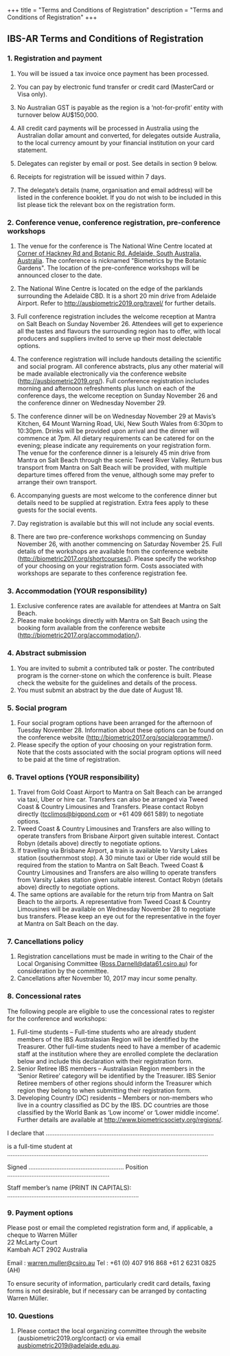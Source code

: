 +++
title = "Terms and Conditions of Registration"
description = "Terms and Conditions of Registration"
+++

## IBS-AR Terms and Conditions of Registration

### 1. Registration and payment

1. You will be issued a tax invoice once payment has been processed.

1. You can pay by electronic fund transfer or credit card (MasterCard or Visa only).

1. No Australian GST is payable as the region is a ‘not-for-profit’ entity with turnover below AU$150,000.  

1. All credit card payments will be processed in Australia using the Australian dollar amount and converted, for delegates outside Australia, to the local currency amount by your financial institution on your card statement.  

1. Delegates can register by email or post. See details in section 9 below.  

1. Receipts for registration will be issued within 7 days.   

1. The delegate’s details (name, organisation and email address) will be listed in the conference booklet.  If you do not wish to be included in this list please tick the relevant box on the registration form.  


### 2. Conference venue, conference registration, pre-conference workshops

1. 	The venue for the conference is The National Wine Centre located at [Corner of Hackney Rd and Botanic Rd, Adelaide, South Australia, Australia](https://goo.gl/maps/nLgUnvPEKDN2). The conference is nicknamed "Biometrics by the Botanic Gardens". The location of the pre-conference workshops will be announced closer to the date.  

1. 	The National Wine Centre is located on the edge of the parklands surrounding the Adelaide CBD. It is a short 20 min drive from Adelaide Airport. Refer to http://ausbiometric2019.org/travel/ for further details.  

1. 	Full conference registration includes the welcome reception at Mantra on Salt Beach on Sunday November 26. Attendees will get to experience all the tastes and flavours the surrounding region has to offer, with local producers and suppliers invited to serve up their most delectable options.  

1. 	The conference registration will include handouts detailing the scientific and social program. All conference abstracts, plus any other material will be made available electronically via the conference website (http://ausbiometric2019.org/). Full conference registration includes morning and afternoon refreshments plus lunch on each of the conference days, the welcome reception on Sunday November 26 and the conference dinner on Wednesday November 29.  

1. 	The conference dinner will be on Wednesday November 29 at Mavis’s Kitchen, 64 Mount Warning Road, Uki, New South Wales from 6:30pm to 10:30pm. Drinks will be provided upon arrival and the dinner will commence at 7pm. All dietary requirements can be catered for on the evening; please indicate any requirements on your registration form. The venue for the conference dinner is a leisurely 45 min drive from Mantra on Salt Beach through the scenic Tweed River Valley. Return bus transport from Mantra on Salt Beach will be provided, with multiple departure times offered from the venue, although some may prefer to arrange their own transport. 

1. 	Accompanying guests are most welcome to the conference dinner but details need to be supplied at registration. Extra fees apply to these guests for the social events.

1. 	Day registration is available but this will not include any social events.

1.	There are two pre-conference workshops commencing on Sunday November 26, with another commencing on Saturday November 25. Full details of the workshops are available from the conference website (http://biometric2017.org/shortcourses/). Please specify the workshop of your choosing on your registration form. Costs associated with workshops are separate to thes conference registration fee.

### 3. Accommodation (YOUR responsibility)

1. 	Exclusive conference rates are available for attendees at Mantra on Salt Beach. 
1. 	Please make bookings directly with Mantra on Salt Beach using the booking form available from the conference website (http://biometric2017.org/accommodation/).

### 4. Abstract submission
1. 	You are invited to submit a contributed talk or poster. The contributed program is the corner-stone on which the conference is built.  Please check the website for the guidelines and details of the process.
1. 	You must submit an abstract by the due date of August 18.

### 5. Social program
1. 	Four social program options have been arranged for the afternoon of Tuesday November 28. Information about these options can be found on the conference website (http://biometric2017.org/socialprogramme/). 
1. 	Please specify the option of your choosing on your registration form. Note that the costs associated with the social program options will need to be paid at the time of registration.

### 6. Travel options (YOUR responsibility)
1. 	Travel from Gold Coast Airport to Mantra on Salt Beach can be arranged via taxi, Uber or hire car. Transfers can also be arranged via Tweed Coast & Country Limousines and Transfers. Please contact Robyn directly (tcclimos@bigpond.com or +61 409 661 589) to negotiate options.
1. 	Tweed Coast & Country Limousines and Transfers are also willing to operate transfers from Brisbane Airport given suitable interest. Contact Robyn (details above) directly to negotiate options.
1. 	If travelling via Brisbane Airport, a train is available to Varsity Lakes station (southernmost stop). A 30 minute taxi or Uber ride would still be required from the station to Mantra on Salt Beach. Tweed Coast & Country Limousines and Transfers are also willing to operate transfers from Varsity Lakes station given suitable interest. Contact Robyn (details above) directly to negotiate options. 
1. 	The same options are available for the return trip from Mantra on Salt Beach to the airports. A representative from Tweed Coast & Country Limousines will be available on Wednesday November 28 to negotiate bus transfers. Please keep an eye out for the representative in the foyer at Mantra on Salt Beach on the day.


### 7. Cancellations policy
1. 	Registration cancellations must be made in writing to the Chair of the Local Organising Committee (Ross.Darnell@data61.csiro.au) for consideration by the committee. 
1. 	Cancellations after November 10, 2017 may incur some penalty.

### 8. Concessional rates
The following people are eligible to use the concessional rates to register for the conference and workshops:
1. 	Full-time students – Full-time students who are already student members of the IBS Australasian Region will be identified by the Treasurer. Other full-time students need to have a member of academic staff at the institution where they are enrolled complete the declaration below and include this declaration with their registration form.
1. 	Senior Retiree IBS members – Australasian Region members in the ‘Senior Retiree’ category will be identified by the Treasurer. IBS Senior Retiree members of other regions should inform the Treasurer which region they belong to when submitting their registration form.
1. 	Developing Country (DC) residents – Members or non-members who live in a country classified as DC by the IBS. DC countries are those classified by the World Bank as ‘Low income’ or ‘Lower middle income’. Further details are available at http://www.biometricsociety.org/regions/.

I declare that …………………………………………………………………………………….

is a full-time student at ....................................................................................................................

Signed  .......................................................           Position   ...........................................................

Staff member’s name (PRINT IN CAPITALS): ............................................................................



### 9. Payment options
Please post or email the completed registration form and, if applicable, a cheque to
Warren Müller						
22 McLarty Court			
Kambah ACT 2902
Australia

Email : warren.muller@csiro.au
Tel : +61 (0) 407 916 868
         +61 2 6231 0825 (AH) 

To ensure security of information, particularly credit card details, faxing forms is not desirable, but if necessary can be arranged by contacting Warren Müller.

### 10.	Questions
1. 	Please contact the local organizing committee through the website (ausbiometric2019.org/contact) or via email [ausbiometric2019@adelaide.edu.au](mailto:ausbiometric2019@adelaide.edu.au).
